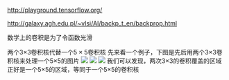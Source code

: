 http://playground.tensorflow.org/

http://galaxy.agh.edu.pl/~vlsi/AI/backp_t_en/backprop.html


数学上的卷积是为了令函数光滑


两个3$\times 3$卷积核代替一个$5\times 5$卷积核
先来看一个例子，下图是先后用两个3$\times$3卷积核来处理一个5$\times$5的图片
![](D:/VSCode\blog_picture\331.png)
![](D:/VSCode\blog_picture\332.png)
![](D:/VSCode\blog_picture\333.png)
我们可以发现，两次3$\times$3的卷积覆盖的区域正好是一个5$\times$5的区域，等同于一个5$\times$5的卷积核
